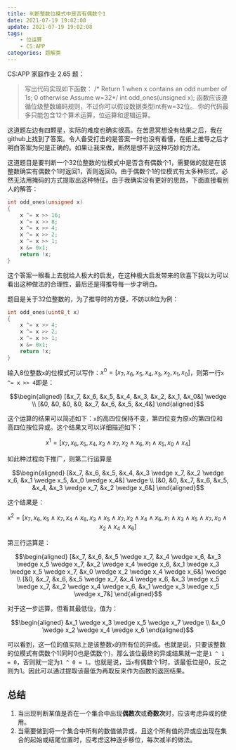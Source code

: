 ```yaml
---
title: 判断整数位模式中是否有偶数个1
date: 2021-07-19 19:02:08
update: 2021-07-19 19:02:08
tags: 
    - 位运算
    - CS:APP
categories: 题解类
---
```


CS:APP 家庭作业 2.65 题：
> 写出代码实现如下函数：
> /* Return 1 when x contains an odd number of 1s; 0 otherwise
>    Assume w=32*/
> int odd_ones(unsigned x);
> 函数应该遵循位级整数编码规则，不过你可以假设数据类型int有w=32位。
> 你的代码最多只能包含12个算术运算，位运算和逻辑运算。

<!--more-->

这道题左边有四颗星，实际的难度也确实很高。在苦思冥想没有结果之后，我在github上找到了答案。令人备受打击的是答案一时也没有看懂，在纸上推导之后才明白答案为何是正确的。如果让我来做，断然是想不到这种巧妙的方法。

这道题目是要判断一个32位整数的位模式中是否含有偶数个1，需要做的就是在该整数确实有偶数个1时返回1，否则返回0。由于偶数个1的位模式有太多种形式，必然无法用掩码的方式提取出这种特征。由于我确实没有更好的思路，下面直接看别人的解答：

```C
int odd_ones(unsigned x)
{
    x ^= x >> 16;
    x ^= x >> 8;
    x ^= x >> 4;
    x ^= x >> 2;
    x ^= x >> 1;
    x &= 0x1;
    return !x;
}
```

这个答案一眼看上去就给人极大的启发，在这种极大启发带来的欣喜下我以为可以看出这种做法的合理性，最后还是得推导每一步才明白。

题目是关于32位整数的，为了推导时的方便，不妨以8位为例：

```C
int odd_ones(uint8_t x)
{
    x ^= x >> 4;
    x ^= x >> 2;
    x ^= x >> 1;
    x &= 0x1;
    return !x;
}
```

输入8位整数`x`的位模式可以写作：$x^0 = [x_7, x_6, x_5, x_4, x_3, x_2, x_1, x_0]$，则第一行`x ^= x >> 4`即是：

$$\begin{aligned}
    [&x_7, &x_6, &x_5, &x_4, &x_3, &x_2, &x_1, &x_0&] \wedge \\
    [&0, &0, &0, &0, &x_7, &x_6, &x_5, &x_4&]
\end{aligned}$$

这个运算的结果可以简述如下：`x`的高四位保持不变，第四位变为原`x`的第四位和高四位按位异或。这个结果又可以详细描述如下：

$$x^1 = [x_7, x_6, x_5, x_4, x_3 \wedge x_7, x_2 \wedge x_6, x_1 \wedge x_5, x_0 \wedge x_4]$$

如此种过程向下推广，则第二行运算是

$$\begin{aligned}
    [&x_7, &x_6, &x_5, &x_4, &x_3 \wedge x_7, &x_2 \wedge x_6, &x_1 \wedge x_5, &x_0 \wedge x_4&] \wedge \\
    [&0, &0, &x_7, &x_6, &x_5, &x_4, &x_3 \wedge x_7, &x_2 \wedge x_6&]
\end{aligned}$$

这个结果是：

$$x^2 = [x_7, x_6, x_5 \wedge x_7, x_4 \wedge x_6, x_3 \wedge x_5 \wedge x_7, x_2 \wedge x_4 \wedge x_6, x_1 \wedge x_3 \wedge x_5 \wedge x_7, x_0 \wedge x_2 \wedge x_4 \wedge x_6]$$

第三行运算是：

$$\begin{aligned}
    [&x_7, &x_6, &x_5 \wedge x_7, &x_4 \wedge x_6, &x_3 \wedge x_5 \wedge x_7, &x_2 \wedge x_4 \wedge x_6, &x_1 \wedge x_3 \wedge x_5 \wedge x_7, &x_0 \wedge x_2 \wedge x_4 \wedge x_6&] \wedge \\
    [&0, &x_7, &x_6, &x_5 \wedge x_7, &x_4 \wedge x_6, &x_3 \wedge x_5 \wedge x_7, &x_2 \wedge x_4 \wedge x_6, &x_1 \wedge x_3 \wedge x_5 \wedge x_7&]
\end{aligned}$$

对于这一步运算，但看其最低位，值为：

$$\begin{aligned}
    &x_1 \wedge x_3 \wedge x_5 \wedge x_7 \wedge \\
    &x_0 \wedge x_2 \wedge x_4 \wedge x_6
\end{aligned}$$

可以看到，这一位的值实际上是该整数`x`的所有位的异或。也就是说，只要该整数的位模式有偶数个1(同时0也是偶数个)，那么该位最终的异或结果就一定是`1 ^ 1 = 0`，否则就一定为`1 ^ 0 = 1`。也就是说，当`x`有偶数个1时，该最低位是0，反之则为1。因此可以通过提取该最低为再取反来作为函数的返回结果。

## 总结

1. 当出现判断某值是否在一个集合中出现**偶数次**或**奇数次**时，应该考虑异或的使用。
2. 当需要做到将一个集合中所有的数值做异或，且这个所有值的异或应出现在集合的起始或结尾位置时，应考虑这种逐步移位，每次减半的做法。